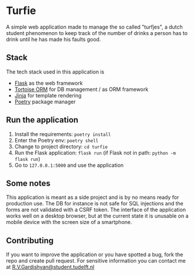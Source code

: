 # Turfie

A simple web application made to manage the so called "turfjes", a dutch student phenomenon to keep track of the number of drinks a person has to drink until he has made his faults good.

## Stack
The tech stack used in this application is
- [Flask](https://flask.palletsprojects.com/en/2.3.x/) as the web framework
- [Tortoise ORM](https://tortoise.github.io/) for DB management / as ORM framework
- [Jinja](https://jinja.palletsprojects.com/en/3.1.x/) for template rendering
- [Poetry](https://python-poetry.org/) package manager

## Run the application
1. Install the requirements: `poetry install`
2. Enter the Poetry env: `poetry shell`
3. Change to project directory: `cd turfie`
4. Run the Flask application: `flask run` (if Flask not in path: `python -m flask run`)
5. Go to `127.0.0.1:5000` and use the application

## Some notes
This application is meant as a side project and is by no means ready for production use. The DB for instance is not safe for SQL injections and the forms are not validated with a CSRF token.
The interface of the application works well on a desktop browser, but at the current state it is unusable on a mobile device with the screen size of a smartphone.

## Contributing
If you want to improve the application or you have spotted a bug, fork the repo and create pull request.
For sensitive information you can contact me at [R.V.Gardishyan@student.tudelft.nl](mailto:R.V.Gardishyan@student.tudelft.nl)

